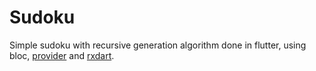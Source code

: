 # Sudoku

Simple sudoku with recursive generation algorithm done in flutter, using bloc, [provider](https://pub.dev/packages/provider) and [rxdart](https://pub.dev/packages/rxdart).
